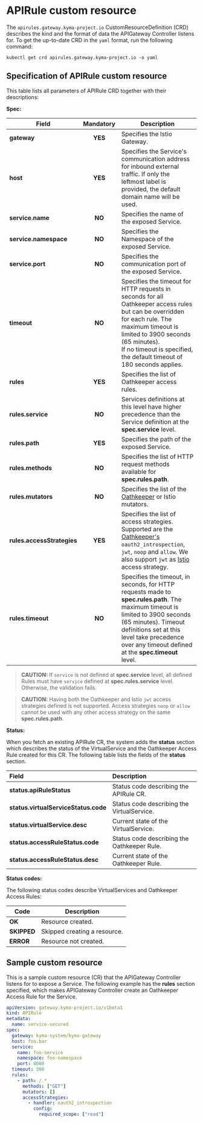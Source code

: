 # APIRule custom resource

The `apirules.gateway.kyma-project.io` CustomResourceDefinition (CRD) describes the kind and the format of data the APIGateway Controller listens for. To get the up-to-date CRD in the `yaml` format, run the following command:

```shell
kubectl get crd apirules.gateway.kyma-project.io -o yaml
```

## Specification of APIRule custom resource

This table lists all parameters of APIRule CRD together with their descriptions:

**Spec:**

| Field                         | Mandatory | Description                                                                                                                                                                                                                                                                                            |
|-------------------------------|:---------:|--------------------------------------------------------------------------------------------------------------------------------------------------------------------------------------------------------------------------------------------------------------------------------------------------------| 
| **gateway**                   |  **YES**  | Specifies the Istio Gateway.                                                                                                                                                                                                                                                                           |
| **host**                      |  **YES**  | Specifies the Service's communication address for inbound external traffic. If only the leftmost label is provided, the default domain name will be used.                                                                                                                                              |
| **service.name**              |  **NO**   | Specifies the name of the exposed Service.                                                                                                                                                                                                                                                             |
| **service.namespace**         |  **NO**   | Specifies the Namespace of the exposed Service.                                                                                                                                                                                                                                                        |
| **service.port**              |  **NO**   | Specifies the communication port of the exposed Service.                                                                                                                                                                                                                                               |
| **timeout**                   |  **NO**   | Specifies the timeout for HTTP requests in seconds for all Oathkeeper access rules but can be overridden for each rule. The maximum timeout is limited to 3900 seconds (65 minutes). </br> If no timeout is specified, the default timeout of 180 seconds applies.                                    |
| **rules**                     |  **YES**  | Specifies the list of Oathkeeper access rules.                                                                                                                                                                                                                                                         |
| **rules.service**             |  **NO**   | Services definitions at this level have higher precedence than the Service definition at the **spec.service** level.                                                                                                                                                                                   |
| **rules.path**                |  **YES**  | Specifies the path of the exposed Service.                                                                                                                                                                                                                                                             |
| **rules.methods**             |  **NO**   | Specifies the list of HTTP request methods available for **spec.rules.path**.                                                                                                                                                                                                                          |
| **rules.mutators**            |  **NO**   | Specifies the list of the [Oathkeeper](https://www.ory.sh/docs/next/oathkeeper/pipeline/mutator) or Istio mutators.                                                                                                                                                                                        |
| **rules.accessStrategies**    |  **YES**  | Specifies the list of access strategies. Supported are the [Oathkeeper's](https://www.ory.sh/docs/next/oathkeeper/pipeline/authn) `oauth2_introspection`, `jwt`, `noop` and `allow`. We also support `jwt` as [Istio](https://istio.io/latest/docs/tasks/security/authorization/authz-jwt/) access strategy. |
| **rules.timeout**             |  **NO**   | Specifies the timeout, in seconds, for HTTP requests made to **spec.rules.path**. The maximum timeout is limited to 3900 seconds (65 minutes). Timeout definitions set at this level take precedence over any timeout defined at the **spec.timeout** level.                                                    |

>**CAUTION:** If `service` is not defined at **spec.service** level, all defined Rules must have `service` defined at **spec.rules.service** level. Otherwise, the validation fails.

>**CAUTION:** Having both the Oathkeeper and Istio `jwt` access strategies defined is not supported. Access strategies `noop` or `allow` cannot be used with any other access strategy on the same **spec.rules.path**.

**Status:**

When you fetch an existing APIRule CR, the system adds the **status** section which describes the status of the VirtualService and the Oathkeeper Access Rule created for this CR. The following table lists the fields of the **status** section.

| Field                                  | Description                                  |
|:---------------------------------------|:---------------------------------------------|
| **status.apiRuleStatus**               | Status code describing the APIRule CR.       |
| **status.virtualServiceStatus.code**   | Status code describing the VirtualService.   |
| **status.virtualService.desc**         | Current state of the VirtualService.         |
| **status.accessRuleStatus.code**       | Status code describing the Oathkeeper Rule.  |
| **status.accessRuleStatus.desc**       | Current state of the Oathkeeper Rule.        |

**Status codes:**

The following status codes describe VirtualServices and Oathkeeper Access Rules:

| Code          | Description                    |
|---------------|--------------------------------|
| **OK**        | Resource created.              |
| **SKIPPED**   | Skipped creating a resource.   |
| **ERROR**     | Resource not created.          |

## Sample custom resource

This is a sample custom resource (CR) that the APIGateway Controller listens for to expose a Service. The following example has the **rules** section specified, which makes APIGateway Controller create an Oathkeeper Access Rule for the Service.

```yaml
apiVersion: gateway.kyma-project.io/v1beta1
kind: APIRule
metadata:
  name: service-secured
spec:
  gateway: kyma-system/kyma-gateway
  host: foo.bar
  service:
    name: foo-service
    namespace: foo-namespace
    port: 8080
  timeout: 360  
  rules:
    - path: /.*
      methods: ["GET"]
      mutators: []
      accessStrategies:
        - handler: oauth2_introspection
          config:
            required_scope: ["read"]
```